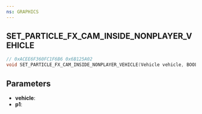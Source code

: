 ```yaml
---
ns: GRAPHICS
---
```

## SET_PARTICLE_FX_CAM_INSIDE_NONPLAYER_VEHICLE

```c
// 0xACEE6F360FC1F6B6 0x6B125A02
void SET_PARTICLE_FX_CAM_INSIDE_NONPLAYER_VEHICLE(Vehicle vehicle, BOOL p1);
```


## Parameters
* **vehicle**: 
* **p1**: 

